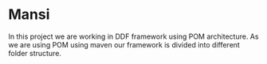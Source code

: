 # Mansi
In this project we are working in DDF framework using POM architecture. As we are using POM using maven our framework is divided into different folder structure.
